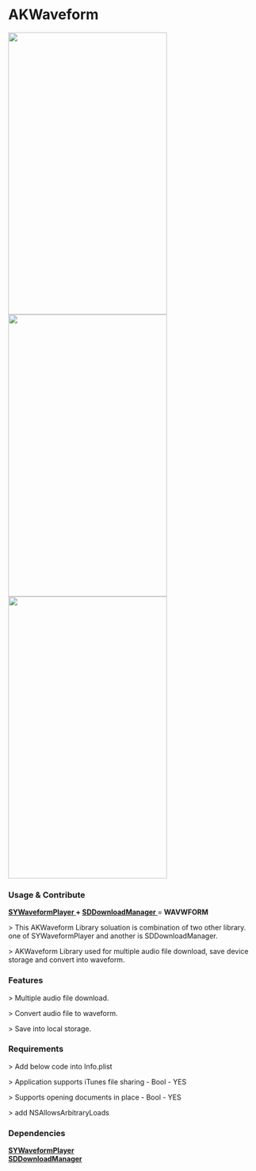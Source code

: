 # AKWaveform
<img src="https://github.com/piyushghoghari08/Waveform/blob/master/ScreenShorts/Simulator%20Screen%20Shot%20-%20iPhone%206s%20-%202019-02-04%20at%2021.08.11.png"  height="568" width="320">          <img src="https://github.com/piyushghoghari08/Waveform/blob/master/ScreenShorts/Simulator%20Screen%20Shot%20-%20iPhone%206s%20-%202019-02-04%20at%2021.08.15.png"  height="568" width="320">          <img src="https://github.com/piyushghoghari08/Waveform/blob/master/ScreenShorts/Simulator%20Screen%20Shot%20-%20iPhone%206s%20-%202019-02-04%20at%2021.08.16.png"  height="568" width="320">

<h3> Usage  & Contribute </h3>

<a href="https://github.com/spenciefy/SYWaveformPlayer"> <b> SYWaveformPlayer </b></a> <b> + </b> <a href="https://github.com/SagarSDagdu/SDDownloadManager"> <b> SDDownloadManager </b></a> = <b> WAVWFORM </b> 


<p> > This AKWaveform Library soluation is combination of two other library. one of SYWaveformPlayer and another is SDDownloadManager. </p>

<p> > AKWaveform Library used for multiple audio file download, save device storage and convert into waveform. </p>

<h3> Features </h3>

<p> > Multiple audio file download.</p>
<p> > Convert audio file to waveform.</p>
<p> > Save into local storage.</p>

<h3> Requirements </h3>
<p> > Add below code into Info.plist </p>
<p> > Application supports iTunes file sharing - Bool - YES</p>
<p> > Supports opening documents in place - Bool - YES</p>
<p> > add NSAllowsArbitraryLoads </p>

<h3> Dependencies </h3>
<a href="https://github.com/spenciefy/SYWaveformPlayer"> <b> SYWaveformPlayer </b></a> </br>
<a href="https://github.com/SagarSDagdu/SDDownloadManager"> <b> SDDownloadManager </b></a>
